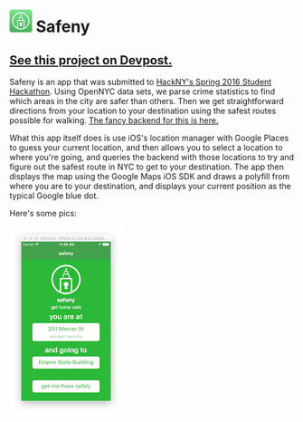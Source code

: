 ![Image](images/safeny.png) Safeny
===================================
[See this project on Devpost.](http://devpost.com/software/safeny)
---------------------------------------------------------------------


Safeny is an app that was submitted to [HackNY's Spring 2016 Student Hackathon](http://hackny-s2016.devpost.com/). Using OpenNYC data sets, we parse crime statistics to find which areas in the city are safer than others. Then we get straightforward directions from your location to your destination using the safest routes possible for walking. [The fancy backend for this is here.](https://github.com/sayalvarun/SafeStreet)

What this app itself does is use iOS's location manager with Google Places to guess your current location, and then allows you to select a location to where you're going, and queries the backend with those locations to try and figure out the safest route in NYC to get to your destination. The app then displays the map using the Google Maps iOS SDK and draws a polyfill from where you are to your destination, and displays your current position as the typical Google blue dot.

Here's some pics:

![Screen One](images/screen_one.png)
